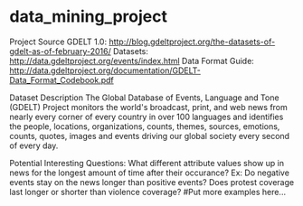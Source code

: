 # data_mining_project

Project Source GDELT 1.0: http://blog.gdeltproject.org/the-datasets-of-gdelt-as-of-february-2016/
Datasets: http://data.gdeltproject.org/events/index.html
Data Format Guide: http://data.gdeltproject.org/documentation/GDELT-Data_Format_Codebook.pdf

Dataset Description
  The Global Database of Events, Language and Tone (GDELT) Project monitors the world's broadcast, print, and web news from nearly every corner of every country in over 100 languages and identifies the people, locations, organizations, counts, themes, sources, emotions, counts, quotes, images and events driving our global society every second of every day.

Potential Interesting Questions:
  What different attribute values show up in news for the longest amount of time after their occurance?
    Ex: Do negative events stay on the news longer than positive events? Does protest coverage last longer or shorter than violence coverage?
  #Put more examples here...
    
